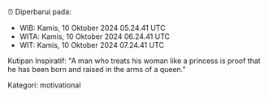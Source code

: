 ⏰ Diperbarui pada:
- WIB: Kamis, 10 Oktober 2024 05.24.41 UTC
- WITA: Kamis, 10 Oktober 2024 06.24.41 UTC
- WIT: Kamis, 10 Oktober 2024 07.24.41 UTC

Kutipan Inspiratif:
"A man who treats his woman like a princess is proof that he has been born and raised in the arms of a queen."


Kategori: motivational

